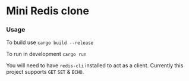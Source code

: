 # Mini Redis clone

### Usage

To build use `cargo build --release`

To run in development `cargo run`

You will need to have `redis-cli` installed to act as a client. Currently this project supports `GET` `SET` & `ECHO`. 
